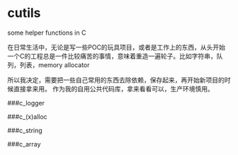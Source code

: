 cutils
======

some helper functions in C

在日常生活中，无论是写一些POC的玩具项目，或者是工作上的东西，从头开始一个C的工程总是一件比较痛苦的事情，意味着重造一遍轮子。比如字符串，队列，列表，memory allocator

所以我决定，需要把一些自己常用的东西去除依赖，保存起来，再开始新项目的时候直接拿来用。 作为我的自用公共代码库，拿来看看可以，生产环境慎用。


###c_logger

###c_(x)alloc

###c_string

###c_array
